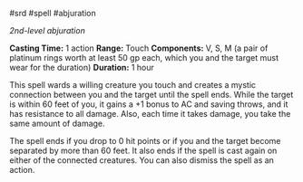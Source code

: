  #srd #spell #abjuration 

*2nd-level abjuration*

**Casting Time:** 1 action
**Range:** Touch
**Components:** V, S, M (a pair of platinum rings worth at least 50 gp each, which you and the target must wear for the duration)
**Duration:** 1 hour

This spell wards a willing creature you touch and creates a mystic connection between you and the target until the spell ends. While the target is within 60 feet of you, it gains a +1 bonus to AC and saving throws, and it has resistance to all damage. Also, each time it takes damage, you take the same amount of damage.

The spell ends if you drop to 0 hit points or if you and the target become separated by more than 60 feet. It also ends if the spell is cast again on either of the connected creatures. You can also dismiss the spell as an action.
